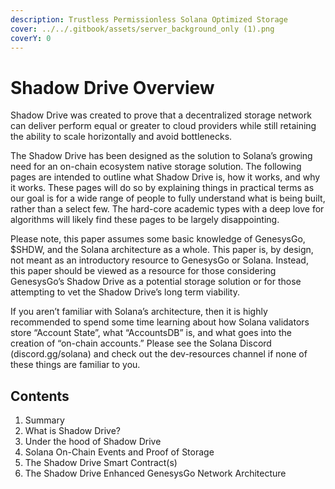 ```yaml
---
description: Trustless Permissionless Solana Optimized Storage
cover: ../../.gitbook/assets/server_background_only (1).png
coverY: 0
---
```


# Shadow Drive Overview

Shadow Drive was created to prove that a decentralized storage network can deliver perform equal or greater to cloud providers while still retaining the ability to scale horizontally and avoid bottlenecks.

The Shadow Drive has been designed as the solution to Solana’s growing need for an on-chain ecosystem native storage solution. The following pages are intended to outline what Shadow Drive is, how it works, and why it works. These pages will do so by explaining things in practical terms as our goal is for a wide range of people to fully understand what is being built, rather than a select few. The hard-core academic types with a deep love for algorithms will likely find these pages to be largely disappointing.

Please note, this paper assumes some basic knowledge of GenesysGo, $SHDW, and the Solana architecture as a whole. This paper is, by design, not meant as an introductory resource to GenesysGo or Solana. Instead, this paper should be viewed as a resource for those considering GenesysGo’s Shadow Drive as a potential storage solution or for those attempting to vet the Shadow Drive’s long term viability.

If you aren’t familiar with Solana’s architecture, then it is highly recommended to spend some time learning about how Solana validators store “Account State”, what “AccountsDB” is, and what goes into the creation of “on-chain accounts.” Please see the Solana Discord (discord.gg/solana) and check out the dev-resources channel if none of these things are familiar to you.

## Contents <a href="#8ee5" id="8ee5"></a>

1. Summary
2. What is Shadow Drive?
3. Under the hood of Shadow Drive
4. Solana On-Chain Events and Proof of Storage
5. The Shadow Drive Smart Contract(s)
6. The Shadow Drive Enhanced GenesysGo Network Architecture
